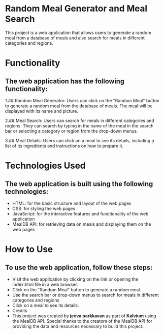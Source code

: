 # Random Meal Generator and Meal Search
This project is a web application that allows users to generate a random meal from a database of meals and also search for meals in different categories and regions.

# Functionality
## The web application has the following functionality:

1.## Random Meal Generator: Users can click on the "Random Meal" button to generate a random meal from the database of meals. The meal will be displayed with its name and picture.

2.## Meal Search: Users can search for meals in different categories and regions. They can search by typing in the name of the meal in the search bar or selecting a category or region from the drop-down menus.

3.## Meal Details: Users can click on a meal to see its details, including a list of its ingredients and instructions on how to prepare it.

# Technologies Used
## The web application is built using the following technologies:

- HTML: for the basic structure and layout of the web pages
- CSS: for styling the web pages
- JavaScript: for the interactive features and functionality of the web application
- MealDB API: for retrieving data on meals and displaying them on the web pages

# How to Use
## To use the web application, follow these steps:

- Visit the web application by clicking on the link or opening the index.html file in a web browser.
- Click on the "Random Meal" button to generate a random meal.
- Use the search bar or drop-down menus to search for meals in different categories and regions.
- Click on a meal to see its details.
- Credits
- This project was created by **jeeva parkkavan** as part of **Kalvium** using the MealDB API. Special thanks to the creators of the MealDB API for providing the data and resources necessary to build this project.
